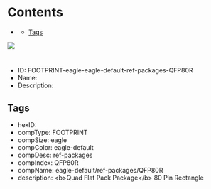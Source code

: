 



Contents
========

* [](#)
	* [Tags](#tags)
  
![][im]
# 

- ID: FOOTPRINT-eagle-eagle-default-ref-packages-QFP80R
- Name: 
- Description: 

## Tags

- hexID: 
- oompType: FOOTPRINT
- oompSize: eagle
- oompColor: eagle-default
- oompDesc: ref-packages
- oompIndex: QFP80R
- oompName: eagle-default/ref-packages/QFP80R
- description: &lt;b&gt;Quad Flat Pack Package&lt;/b&gt; 80 Pin Rectangle



[im]: image.png
